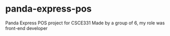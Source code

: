 # panda-express-pos
Panda Express POS project for CSCE331
Made by a group of 6, my role was front-end developer

